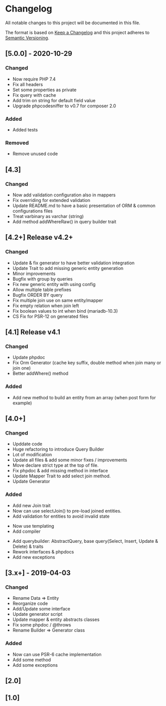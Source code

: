 # Changelog
All notable changes to this project will be documented in this file.

The format is based on [Keep a Changelog](http://keepachangelog.com/en/1.0.0/)
and this project adheres to [Semantic Versioning](http://semver.org/spec/v2.0.0.html).


## [5.0.0] - 2020-10-29
### Changed
 * Now require PHP 7.4
 * Fix all headers
 * Set some properties as private
 * Fix query with cache
 * Add trim on string for default field value
 * Upgrade phpcodesniffer to v0.7 for composer 2.0
### Added
 * Added tests
### Removed
 * Remove unused code

## [4.3]
### Changed
 * Now add validation configuration also in mappers
 * Fix overriding for extended validation
 * Update README.md to have a basic presentation of ORM & common configurations files
 * Treat varbinary as varchar (string)
 * Add method addWhereRaw() in query builder trait

## [4.2+] Release v4.2+
### Changed
  * Update & fix generator to have better validation integration
  * Update Trait to add missing generic entity generation
  * Minor improvements
  * Bugfix with group by queries
  * Fix new generic entity with using config
  * Allow multiple table prefixes
  * Bugfix ORDER BY query
  * Fix multiple join use on same entity/mapper
  * Fix empty relation when join left
  * Fix boolean values to int when bind (mariadb-10.3)
  * CS Fix for PSR-12 on generated files

## [4.1] Release v4.1
### Changed
 * Update phpdoc
 * Fix Orm Generator (cache key suffix, double method when join many or join one)
 * Better addWhere() method
### Added
 * Add new method to build an entity from an array (when post form for example)
 
 
## [4.0+]
### Changed
 * Upddate code
 * Huge refactoring to introduce Query Builder
 * Lot of modification
 * Update all files & add some minor fixes / improvements
 * Move declare strict type at the top of file.
 * Fix phpdoc & add missing method in interface
 * Update Mapper Trait to add select join method.
 * Update Generator
### Added
 * Add new Join trait
 * Now can use selectJoin() to pre-load joined entities.
 * Add validation for entities to avoid invalid state
  - Now use templating
  - Add compiler
 * Add querybuilder: AbstractQuery, base query(Select, Insert, Update & Delete) & traits
 * Rework interfaces & phpdocs
 * Add new exceptions

## [3.x+] - 2019-04-03
### Changed
 * Rename Data => Entity
 * Reorganize code
 * Add/Update some interface
 * Update generator script
 * Update mapper & entity abstracts classes
 * Fix some phpdoc / @throws
 * Rename Builder => Generator class
### Added
 * Now can use PSR-6 cache implementation
 * Add some method
 * Add some exceptions
 
## [2.0]

## [1.0]